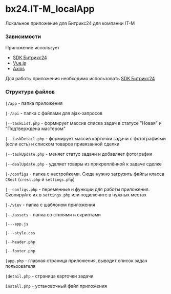 # bx24.IT-M_localApp

Локальное приложение для Битрикс24 для компании IT-M

### Зависимости

Приложение использует

* [SDK Битрикс24](https://github.com/bitrix-tools/crest)
* [Vue.js](https://vuejs.org/)
* [Axios](https://github.com/axios/axios)

Для работы приложения необходимо использовать [SDK Битрикс24](https://github.com/bitrix-tools/crest)

### Структура файлов

`|/app` - папка приложения

`|-/api` - папка с файлами для ajax-запросов

`|--taskList.php` - формирует массив списка задач в статусе "Новая" и "Подтверждена мастером"

`|--taskDetail.php` - формирует массив карточки задачи с фотографиями (если есть) и списком товаров привязанной сделки

`|--taskUpdate.php` - меняет статус задачи и добавляет фотографии

`|--dealUpdate.php` - удаляет товары из прикреплённой к задаче сделке

`|-/configs` - папка с настройками. Сюда нужно загрузить файлы класса `CRest` (`crest.php` и `settings.php`)

`|--configs.php` - переменные и функции для работы приложения. Скопируйте их в `settings.php` или подключите в нужных местах

`|-/viev` - папка с шаблоном приложения

`|--/assets` - папка со стилями и скриптами

`|---app.js`

`|---style.css`

`|--header.php`

`|--footer.php`

`|app.php` - главная страница приложения, выводит список задач пользователя

`|detail.php` - страница карточки задачи

`install.php` - установочный файл приложения